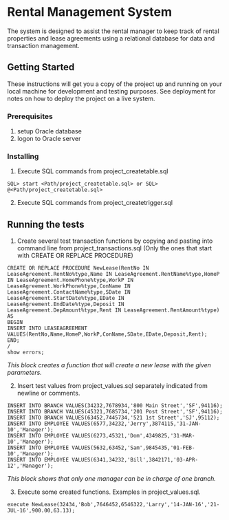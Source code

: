 # Rental Management System

The system is designed to assist the rental manager to keep track of rental properties and lease agreements using a relational database for data and transaction management.

## Getting Started

These instructions will get you a copy of the project up and running on your local machine for development and testing purposes. See deployment for notes on how to deploy the project on a live system.

### Prerequisites

1. setup Oracle database
2. logon to Oracle server

### Installing

1. Execute SQL commands from project_createtable.sql
```
SQL> start <Path/project_createtable.sql> or SQL> @<Path/project_createtable.sql>
```
2. Execute SQL commands from project_createtrigger.sql

## Running the tests

1. Create several test transaction functions by copying and pasting into command line from project_transactions.sql  (Only the ones that start with CREATE OR REPLACE PROCEDURE)
```
CREATE OR REPLACE PROCEDURE NewLease(RentNo IN LeaseAgreement.RentNo%type,Name IN LeaseAgreement.RentName%type,HomeP IN LeaseAgreement.HomePhone%type,WorkP IN LeaseAgreement.WorkPhone%type,ConName IN LeaseAgreement.ContactName%type,SDate IN LeaseAgreement.StartDate%type,EDate IN LeaseAgreement.EndDate%type,Deposit IN LeaseAgreement.DepAmount%type,Rent IN LeaseAgreement.RentAmount%type)
AS
BEGIN
INSERT INTO LEASEAGREEMENT VALUES(RentNo,Name,HomeP,WorkP,ConName,SDate,EDate,Deposit,Rent);
END;
/
show errors;
```
*This block creates a function that will create a new lease with the given parameters.*

2. Insert test values from project_values.sql separately indicated from newline or comments.
```
INSERT INTO BRANCH VALUES(34232,7678934,'800 Main Street','SF',94116);
INSERT INTO BRANCH VALUES(45321,7685734,'201 Post Street','SF',94116);
INSERT INTO BRANCH VALUES(63452,7445734,'521 1st Street','SJ',95112);
INSERT INTO EMPLOYEE VALUES(6577,34232,'Jerry',3874115,'31-JAN-10','Manager');
INSERT INTO EMPLOYEE VALUES(6273,45321,'Dom',4349825,'31-MAR-10','Manager');
INSERT INTO EMPLOYEE VALUES(5632,63452,'Sam',9845435,'01-FEB-10','Manager');
INSERT INTO EMPLOYEE VALUES(6341,34232,'Bill',3842171,'03-APR-12','Manager');
```
*This block shows that only one manager can be in charge of one branch.* 

3. Execute some created functions. Examples in project_values.sql.
```
execute NewLease(32434,'Bob',7646452,6546322,'Larry','14-JAN-16','21-JUL-16',900.00,63.13);
```

